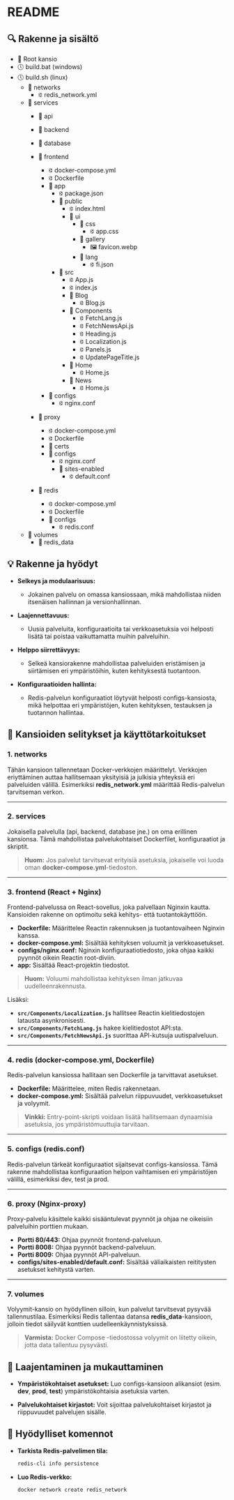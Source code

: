 # README

## 🔍 Rakenne ja sisältö

- 📂 Root kansio
- 🕔 build.bat (windows)
- 🕔 build.sh (linux)
    - 📂 networks
        - 🕄 redis_network.yml
    - 📂 services
        - 📂 api
        - 📂 backend
        - 📂 database
        - 📂 frontend
            - 🕄 docker-compose.yml
            - 🕄 Dockerfile
            - 📂 app
                - 🕄 package.json
                - 📂 public
                    - 🕄 index.html
                    - 📂 ui
                        - 📂 css
                            - 🕄 app.css
                        - 📂 gallery
                            - 🖼️ favicon.webp
                        - 📂 lang
                            - 🕄 fi.json
                - 📂 src
                    - 🕄 App.js
                    - 🕄 index.js
                    - 📂 Blog
                        - 🕄 Blog.js
                    - 📂 Components
                        - 🕄 FetchLang.js
                        - 🕄 FetchNewsApi.js
                        - 🕄 Heading.js
                        - 🕄 Localization.js
                        - 🕄 Panels.js
                        - 🕄 UpdatePageTitle.js
                    - 📂 Home
                        - 🕄 Home.js
                    - 📂 News
                        - 🕄 Home.js
            - 📂 configs
                - 🕄 nginx.conf

        - 📂 proxy
            - 🕄 docker-compose.yml
            - 🕄 Dockerfile
            - 📂 certs
            - 📂 configs
                - 🕄 nginx.conf
                - 📂 sites-enabled
                    - 🕄 default.conf
        - 📂 redis
            - 🕄 docker-compose.yml
            - 🕄 Dockerfile
            - 📂 configs
                - 🕄 redis.conf
    - 📂 volumes
        - 📂 redis_data

## 💡 Rakenne ja hyödyt

- **Selkeys ja modulaarisuus:**
    - Jokainen palvelu on omassa kansiossaan, mikä mahdollistaa niiden itsenäisen hallinnan ja versionhallinnan.

- **Laajennettavuus:**
    - Uusia palveluita, konfiguraatioita tai verkkoasetuksia voi helposti lisätä tai poistaa vaikuttamatta muihin palveluihin.

- **Helppo siirrettävyys:**
    - Selkeä kansiorakenne mahdollistaa palveluiden eristämisen ja siirtämisen eri ympäristöihin, kuten kehityksestä tuotantoon.

- **Konfiguraatioiden hallinta:**
    - Redis-palvelun konfiguraatiot löytyvät helposti configs-kansiosta, mikä helpottaa eri ympäristöjen, kuten kehityksen, testauksen ja tuotannon hallintaa.

## 📂 Kansioiden selitykset ja käyttötarkoitukset

### 1. **networks**
Tähän kansioon tallennetaan Docker-verkkojen määrittelyt. Verkkojen eriyttäminen auttaa hallitsemaan yksityisiä ja julkisia yhteyksiä eri palveluiden välillä. Esimerkiksi **redis_network.yml** määrittää Redis-palvelun tarvitseman verkon.

---

### 2. **services**
Jokaisella palvelulla (api, backend, database jne.) on oma erillinen kansionsa. Tämä mahdollistaa palvelukohtaiset Dockerfilet, konfiguraatiot ja skriptit.

> **Huom:** Jos palvelut tarvitsevat erityisiä asetuksia, jokaiselle voi luoda oman **docker-compose.yml**-tiedoston.

---

### 3. **frontend (React + Nginx)**
Frontend-palvelussa on React-sovellus, joka palvellaan Nginxin kautta. Kansioiden rakenne on optimoitu sekä kehitys- että tuotantokäyttöön.
- **Dockerfile:** Määrittelee Reactin rakennuksen ja tuotantovaiheen Nginxin kanssa.
- **docker-compose.yml:** Sisältää kehityksen voluumit ja verkkoasetukset.
- **configs/nginx.conf:** Nginxin konfiguraatiotiedosto, joka ohjaa kaikki pyynnöt oikein Reactin root-diviin.
- **app:** Sisältää React-projektin tiedostot.

> **Huom:** Voluumi mahdollistaa kehityksen ilman jatkuvaa uudelleenrakennusta.

Lisäksi:
- **`src/Components/Localization.js`** hallitsee Reactin kielitiedostojen latausta asynkronisesti.
- **`src/Components/FetchLang.js`** hakee kielitiedostot API:sta.
- **`src/Components/FetchNewsApi.js`** suorittaa API-kutsuja uutispalveluun.

---

### 4. **redis (docker-compose.yml, Dockerfile)**
Redis-palvelun kansiossa hallitaan sen Dockerfile ja tarvittavat asetukset.
- **Dockerfile:** Määrittelee, miten Redis rakennetaan.
- **docker-compose.yml:** Sisältää palvelun riippuvuudet, verkkoasetukset ja volyymit.

> **Vinkki:** Entry-point-skripti voidaan lisätä hallitsemaan dynaamisia asetuksia, jos ympäristömuuttujia tarvitaan.

---

### 5. **configs (redis.conf)**
Redis-palvelun tärkeät konfiguraatiot sijaitsevat configs-kansiossa. Tämä rakenne mahdollistaa konfiguraation helpon vaihtamisen eri ympäristöjen välillä, esimerkiksi dev, test ja prod.

---

### 6. **proxy (Nginx-proxy)**
Proxy-palvelu käsittele kaikki sisääntulevat pyynnöt ja ohjaa ne oikeisiin palveluihin porttien mukaan.
- **Portti 80/443:** Ohjaa pyynnöt frontend-palveluun.
- **Portti 8008:** Ohjaa pyynnöt backend-palveluun.
- **Portti 8009:** Ohjaa pyynnöt API-palveluun.
- **configs/sites-enabled/default.conf:** Sisältää väliaikaisten reititysten asetukset kehitystä varten.

---

### 7. **volumes**
Volyymit-kansio on hyödyllinen silloin, kun palvelut tarvitsevat pysyvää tallennustilaa. Esimerkiksi Redis tallentaa datansa **redis_data**-kansioon, jolloin tiedot säilyvät konttien uudelleenkäynnistyksissä.

> **Varmista:** Docker Compose -tiedostossa volyymit on liitetty oikein, jotta data tallentuu pysyvästi.

## 🔧 Laajentaminen ja mukauttaminen

- **Ympäristökohtaiset asetukset:** Luo configs-kansioon alikansiot (esim. **dev**, **prod**, **test**) ympäristökohtaisia asetuksia varten.

- **Palvelukohtaiset kirjastot:** Voit sijoittaa palvelukohtaiset kirjastot ja riippuvuudet palvelujen sisälle.

## 📌 Hyödylliset komennot

- **Tarkista Redis-palvelimen tila:**
  ```bash
  redis-cli info persistence
  ```
- **Luo Redis-verkko:**
  ```bash
  docker network create redis_network
  ```

